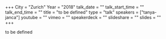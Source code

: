+++
City = "Zurich"
Year = "2018"
talk_date = ""
talk_start_time = ""
talk_end_time = ""
title = "to be defined"
type = "talk"
speakers = ["tanya-janca"]
youtube = ""
vimeo = ""
speakerdeck = ""
slideshare = ""
slides = ""
+++

to be defined
